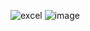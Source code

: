 
![excel](https://user-images.githubusercontent.com/99862109/233428179-8c32b08c-69f3-47da-9159-a248b629d311.jpg)
![image](https://user-images.githubusercontent.com/99862109/233428507-14e1779a-b773-4684-bd30-9403fcff9eb1.png)
